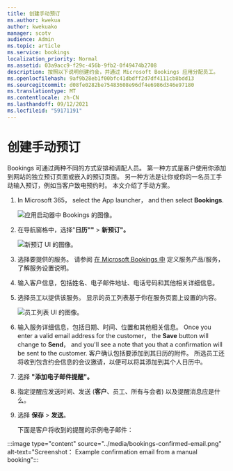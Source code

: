 ```yaml
---
title: 创建手动预订
ms.author: kwekua
author: kwekuako
manager: scotv
audience: Admin
ms.topic: article
ms.service: bookings
localization_priority: Normal
ms.assetid: 03a9acc9-f29c-456b-9fb2-0f49474b2708
description: 按照以下说明创建约会，并通过 Microsoft Bookings 应用分配员工。
ms.openlocfilehash: 9af9b28eb1f00bfc41dbdff2d7df4111cb8bdd13
ms.sourcegitcommit: d08fe0282be75483608e96df4e6986d346e97180
ms.translationtype: MT
ms.contentlocale: zh-CN
ms.lasthandoff: 09/12/2021
ms.locfileid: "59171191"
---
```

# <a name="create-a-manual-booking"></a>创建手动预订

Bookings 可通过两种不同的方式安排和调配人员。 第一种方式是客户使用你添加到网站的独立预订页面或嵌入的预订页面。 另一种方法是让你或你的一名员工手动输入预订，例如当客户致电预约时。 本文介绍了手动方案。

1. In Microsoft 365， select the App launcher， and then select **Bookings**.

   ![应用启动器中 Bookings 的图像。](../media/bookings-applauncher.png)

1. 在导航窗格中，选择"**日历""** \> **新预订"。**

   ![新预订 UI 的图像。](../media/bookings-newbooking.png)

1. 选择要提供的服务。 请参阅 [在 Microsoft Bookings 中](define-service-offerings.md) 定义服务产品/服务，了解服务设置说明。

1. 输入客户信息，包括姓名、电子邮件地址、电话号码和其他相关详细信息。

1. 选择员工以提供该服务。 显示的员工列表基于你在服务页面上设置的内容。

   ![员工列表 UI 的图像。](../media/bookings-staff-list.png)

1. 输入服务详细信息，包括日期、时间、位置和其他相关信息。 Once you enter a valid email address for the customer， the **Save** button will change to **Send**， and you'll see a note that you that a confirmation will be sent to the customer. 客户确认包括要添加到其日历的附件。 所选员工还将收到包含约会信息的会议邀请，以便可以将其添加到其个人日历中。

1. 选择 **"添加电子邮件提醒"。**

1. 指定提醒应发送时间、发送 (**客户**、员工、所有与会者) 以及提醒消息应是什么。 

1. 选择 **保存** \> **发送**。

   下面是客户将收到的提醒的示例电子邮件：

:::image type="content" source="../media/bookings-confirmed-email.png" alt-text="Screenshot： Example confirmation email from a manual booking":::